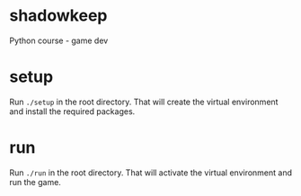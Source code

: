 # shadowkeep
Python course - game dev 

# setup
Run `./setup` in the root directory. That will create the virtual environment and install the required packages.

# run
Run `./run` in the root directory. That will activate the virtual environment and run the game.
